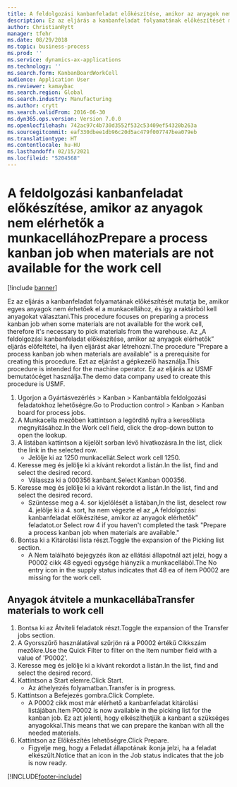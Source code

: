 ```yaml
---
title: A feldolgozási kanbanfeladat előkészítése, amikor az anyagok nem elérhetők a munkacellához
description: Ez az eljárás a kanbanfeladat folyamatának előkészítését mutatja be, amikor egyes anyagok nem érhetőek el a munkacellához, és így a raktárból kell anyagokat választani.
author: ChristianRytt
manager: tfehr
ms.date: 08/29/2018
ms.topic: business-process
ms.prod: ''
ms.service: dynamics-ax-applications
ms.technology: ''
ms.search.form: KanbanBoardWorkCell
audience: Application User
ms.reviewer: kamaybac
ms.search.region: Global
ms.search.industry: Manufacturing
ms.author: crytt
ms.search.validFrom: 2016-06-30
ms.dyn365.ops.version: Version 7.0.0
ms.openlocfilehash: 742ac97c4b730d3552f532c53409ef54320b263a
ms.sourcegitcommit: eaf330dbee1db96c20d5ac479f007747bea079eb
ms.translationtype: HT
ms.contentlocale: hu-HU
ms.lasthandoff: 02/15/2021
ms.locfileid: "5204568"
---
```

# <a name="prepare-a-process-kanban-job-when-materials-are-not-available-for-the-work-cell"></a><span data-ttu-id="4f839-103">A feldolgozási kanbanfeladat előkészítése, amikor az anyagok nem elérhetők a munkacellához</span><span class="sxs-lookup"><span data-stu-id="4f839-103">Prepare a process kanban job when materials are not available for the work cell</span></span>

[!include [banner](../../includes/banner.md)]

<span data-ttu-id="4f839-104">Ez az eljárás a kanbanfeladat folyamatának előkészítését mutatja be, amikor egyes anyagok nem érhetőek el a munkacellához, és így a raktárból kell anyagokat választani.</span><span class="sxs-lookup"><span data-stu-id="4f839-104">This procedure focuses on preparing a process kanban job when some materials are not available for the work cell, therefore it's necessary to pick materials from the warehouse.</span></span> <span data-ttu-id="4f839-105">Az „A feldolgozási kanbanfeladat előkészítése, amikor az anyagok elérhetők” eljárás előfeltétel, ha ilyen eljárást akar létrehozni.</span><span class="sxs-lookup"><span data-stu-id="4f839-105">The procedure "Prepare a process kanban job when materials are available" is a prerequisite for creating this procedure.</span></span> <span data-ttu-id="4f839-106">Ezt az eljárást a gépkezelő használja.</span><span class="sxs-lookup"><span data-stu-id="4f839-106">This procedure is intended for the machine operator.</span></span> <span data-ttu-id="4f839-107">Ez az eljárás az USMF bemutatócéget használja.</span><span class="sxs-lookup"><span data-stu-id="4f839-107">The demo data company used to create this procedure is USMF.</span></span>

1. <span data-ttu-id="4f839-108">Ugorjon a Gyártásvezérlés > Kanban > Kanbantábla feldolgozási feladatokhoz lehetőségre.</span><span class="sxs-lookup"><span data-stu-id="4f839-108">Go to Production control > Kanban > Kanban board for process jobs.</span></span>
2. <span data-ttu-id="4f839-109">A Munkacella mezőben kattintson a legördítő nyílra a keresőlista megnyitásához.</span><span class="sxs-lookup"><span data-stu-id="4f839-109">In the Work cell field, click the drop-down button to open the lookup.</span></span>
3. <span data-ttu-id="4f839-110">A listában kattintson a kijelölt sorban lévő hivatkozásra.</span><span class="sxs-lookup"><span data-stu-id="4f839-110">In the list, click the link in the selected row.</span></span>
    * <span data-ttu-id="4f839-111">Jelölje ki az 1250 munkacellát.</span><span class="sxs-lookup"><span data-stu-id="4f839-111">Select work cell 1250.</span></span>  
4. <span data-ttu-id="4f839-112">Keresse meg és jelölje ki a kívánt rekordot a listán.</span><span class="sxs-lookup"><span data-stu-id="4f839-112">In the list, find and select the desired record.</span></span>
    * <span data-ttu-id="4f839-113">Válassza ki a 000356 kanbant.</span><span class="sxs-lookup"><span data-stu-id="4f839-113">Select Kanban 000356.</span></span>  
5. <span data-ttu-id="4f839-114">Keresse meg és jelölje ki a kívánt rekordot a listán.</span><span class="sxs-lookup"><span data-stu-id="4f839-114">In the list, find and select the desired record.</span></span>
    * <span data-ttu-id="4f839-115">Szüntesse meg a 4. sor kijelölését a listában,</span><span class="sxs-lookup"><span data-stu-id="4f839-115">In the list, deselect row 4.</span></span> <span data-ttu-id="4f839-116">jelölje ki a 4. sort, ha nem végezte el az „A feldolgozási kanbanfeladat előkészítése, amikor az anyagok elérhetők” feladatot.</span><span class="sxs-lookup"><span data-stu-id="4f839-116">or Select row 4 if you haven't completed the task "Prepare a process kanban job when materials are available."</span></span>  
6. <span data-ttu-id="4f839-117">Bontsa ki a Kitárolási lista részt.</span><span class="sxs-lookup"><span data-stu-id="4f839-117">Toggle the expansion of the Picking list section.</span></span>
    * <span data-ttu-id="4f839-118">A Nem található bejegyzés ikon az ellátási állapotnál azt jelzi, hogy a P0002 cikk 48 egyedi egysége hiányzik a munkacellából.</span><span class="sxs-lookup"><span data-stu-id="4f839-118">The No entry icon in the supply status indicates that 48 ea of item P0002 are missing for the work cell.</span></span>  

## <a name="transfer-materials-to-work-cell"></a><span data-ttu-id="4f839-119">Anyagok átvitele a munkacellába</span><span class="sxs-lookup"><span data-stu-id="4f839-119">Transfer materials to work cell</span></span>
1. <span data-ttu-id="4f839-120">Bontsa ki az Átviteli feladatok részt.</span><span class="sxs-lookup"><span data-stu-id="4f839-120">Toggle the expansion of the Transfer jobs section.</span></span>
2. <span data-ttu-id="4f839-121">A Gyorsszűrő használatával szűrjön rá a P0002 értékű Cikkszám mezőkre.</span><span class="sxs-lookup"><span data-stu-id="4f839-121">Use the Quick Filter to filter on the Item number field with a value of 'P0002'.</span></span>
3. <span data-ttu-id="4f839-122">Keresse meg és jelölje ki a kívánt rekordot a listán.</span><span class="sxs-lookup"><span data-stu-id="4f839-122">In the list, find and select the desired record.</span></span>
4. <span data-ttu-id="4f839-123">Kattintson a Start elemre.</span><span class="sxs-lookup"><span data-stu-id="4f839-123">Click Start.</span></span>
    * <span data-ttu-id="4f839-124">Az áthelyezés folyamatban.</span><span class="sxs-lookup"><span data-stu-id="4f839-124">Transfer is in progress.</span></span>  
5. <span data-ttu-id="4f839-125">Kattintson a Befejezés gombra.</span><span class="sxs-lookup"><span data-stu-id="4f839-125">Click Complete.</span></span>
    * <span data-ttu-id="4f839-126">A P0002 cikk most már elérhető a kanbanfeladat kitárolási listájában.</span><span class="sxs-lookup"><span data-stu-id="4f839-126">Item P0002 is now available in the picking list for the kanban job.</span></span> <span data-ttu-id="4f839-127">Ez azt jelenti, hogy elkészíthetjük a kanbant a szükséges anyagokkal.</span><span class="sxs-lookup"><span data-stu-id="4f839-127">This means that we can prepare the kanban with all the needed materials.</span></span>  
6. <span data-ttu-id="4f839-128">Kattintson az Előkészítés lehetőségre.</span><span class="sxs-lookup"><span data-stu-id="4f839-128">Click Prepare.</span></span>
    * <span data-ttu-id="4f839-129">Figyelje meg, hogy a Feladat állapotának ikonja jelzi, ha a feladat elkészült.</span><span class="sxs-lookup"><span data-stu-id="4f839-129">Notice that an icon in the Job status indicates that the job is now ready.</span></span>  



[!INCLUDE[footer-include](../../../includes/footer-banner.md)]